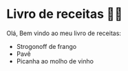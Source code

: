 # Livro de receitas :man_cook:

Olá, Bem vindo ao meu livro de receitas:

- Strogonoff de frango
- Pavê
- Picanha ao molho de vinho


